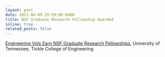 ```yaml
---
layout: post
date: 2021-04-09 15:59:00-0400
title: NSF Graduate Research Fellowship Awarded
inline: true
related_posts: false
---
```


<a href="https://tickle.utk.edu/news/engineering-vols-earn-nsf-graduate-research-fellowships/">Engineering Vols Earn NSF Graduate Research Fellowships</a>, University of Tennessee, Tickle College of Engineering